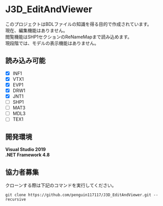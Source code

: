 # J3D_EditAndViewer
このプロジェクトはBDLファイルの知識を得る目的で作成されています。</br>
現在、編集機能はありません。</br>
閲覧機能はSHP1セクションのReNameMapまで読み込めます。</br>
現段階では、モデルの表示機能はありません。

## 読み込み可能
- [x] INF1
- [x] VTX1
- [x] EVP1
- [x] DRW1
- [x] JNT1
- [ ] SHP1
- [ ] MAT3
- [ ] MDL3
- [ ] TEX1

## 開発環境
<b>Visual Studio 2019</b></br>
<b>.NET Framework 4.8</b></br>

## 協力者募集
クローンする際は下記のコマンドを実行してください。
```Git Attributes
git clone https://github.com/penguin117117/J3D_EditAndViewer.git --recursive
```
